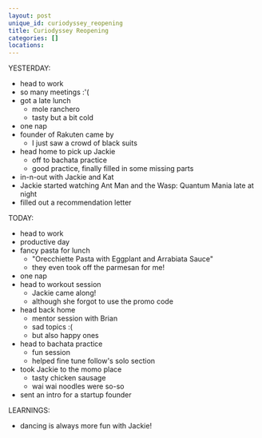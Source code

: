 ```yaml
---
layout: post
unique_id: curiodyssey_reopening
title: Curiodyssey Reopening
categories: []
locations: 
---
```


YESTERDAY:
* head to work
* so many meetings :'(
* got a late lunch
  * mole ranchero
  * tasty but a bit cold
* one nap
* founder of Rakuten came by
  * I just saw a crowd of black suits
* head home to pick up Jackie
  * off to bachata practice
  * good practice, finally filled in some missing parts
* in-n-out with Jackie and Kat
* Jackie started watching Ant Man and the Wasp: Quantum Mania late at night
* filled out a recommendation letter

TODAY:
* head to work
* productive day
* fancy pasta for lunch
  * "Orecchiette Pasta with Eggplant and Arrabiata Sauce"
  * they even took off the parmesan for me!
* one nap
* head to workout session
  * Jackie came along!
  * although she forgot to use the promo code
* head back home
  * mentor session with Brian
  * sad topics :(
  * but also happy ones
* head to bachata practice
  * fun session
  * helped fine tune follow's solo section
* took Jackie to the momo place
  * tasty chicken sausage
  * wai wai noodles were so-so
* sent an intro for a startup founder

LEARNINGS:
* dancing is always more fun with Jackie!
